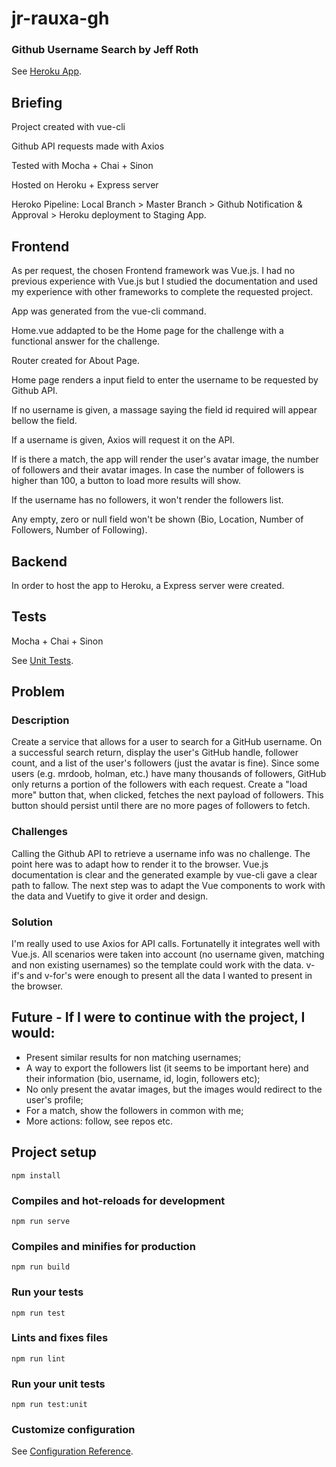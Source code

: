 # jr-rauxa-gh
### Github Username Search by Jeff Roth
See [Heroku App](https://jr-rauxa-gh.herokuapp.com/).

## Briefing

Project created with vue-cli

Github API requests made with Axios

Tested with Mocha + Chai + Sinon

Hosted on Heroku + Express server

Heroko Pipeline: Local Branch > Master Branch > Github Notification & Approval > Heroku deployment to Staging App.


## Frontend

As per request, the chosen Frontend framework was Vue.js. I had no previous experience with Vue.js but I studied  the documentation and used my experience with other frameworks to complete the requested project.

App was generated from the vue-cli command.

Home.vue addapted to be the Home page for the challenge with a functional answer for the challenge.

Router created for About Page.

Home page renders a input field to enter the username to be requested by Github API. 

If no username is given, a massage saying the field id required will appear bellow the field.

If a username is given, Axios will request it on the API. 

If is there a match, the app will render the user's avatar image, the number of followers and their avatar images. In case the number of followers is higher than 100, a button to load more results will show.

If the username has no followers, it won't render the followers list.

Any empty, zero or null field won't be shown (Bio, Location, Number of Followers, Number of Following).



## Backend

In order to host the app to Heroku, a Express server were created.



## Tests

Mocha + Chai + Sinon

See [Unit Tests](https://github.com/jeffersonroth/jr-rauxa-gh/tree/master/tests/unit).



## Problem

### Description

Create a service that allows for a user to search for a GitHub username. On a successful search return, display the user's GitHub handle, follower count, and a list of the user's followers (just the avatar is fine). Since some users (e.g. mrdoob, holman, etc.) have many thousands of followers, GitHub only returns a portion of the followers with each request. Create a "load more" button that, when clicked, fetches the next payload of followers. This button should persist until there are no more pages of followers to fetch.

### Challenges

Calling the Github API to retrieve a username info was no challenge. The point here was to adapt how to render it to the browser. Vue.js documentation is clear and the generated example by vue-cli gave a clear path to fallow. The next step was to adapt the Vue components to work with the data and Vuetify to give it order and design.

### Solution

I'm really used to use Axios for API calls. Fortunatelly it integrates well with Vue.js. All scenarios were taken into account (no username given, matching and non existing usernames) so the template could work with the data. v-if's and v-for's were enough to present all the data I wanted to present in the browser.


## Future - If I were to continue with the project, I would:

- Present similar results for non matching usernames;
- A way to export the followers list (it seems to be important here) and their information (bio, username, id, login, followers etc);
- No only present the avatar images, but the images would redirect to the user's profile;
- For a match, show the followers in common with me;
- More actions: follow, see repos etc.


## Project setup
```
npm install
```

### Compiles and hot-reloads for development
```
npm run serve
```

### Compiles and minifies for production
```
npm run build
```

### Run your tests
```
npm run test
```

### Lints and fixes files
```
npm run lint
```

### Run your unit tests
```
npm run test:unit
```

### Customize configuration
See [Configuration Reference](https://cli.vuejs.org/config/).
